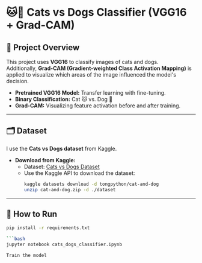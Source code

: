 # 🐱🐶 Cats vs Dogs Classifier (VGG16 + Grad-CAM)

## 📌 Project Overview
This project uses **VGG16** to classify images of cats and dogs.  
Additionally, **Grad-CAM (Gradient-weighted Class Activation Mapping)** is applied to visualize which areas of the image influenced the model's decision.  

- **Pretrained VGG16 Model:** Transfer learning with fine-tuning.  
- **Binary Classification:** Cat 🐱 vs. Dog 🐶  
- **Grad-CAM:** Visualizing feature activation before and after training.  

---

## 🗂 Dataset
I use the **Cats vs Dogs dataset** from Kaggle.  

- **Download from Kaggle:**  
  - Dataset: [Cats vs Dogs Dataset](https://www.kaggle.com/datasets/shaunthesheep/microsoft-catsvsdogs-dataset)  
  - Use the Kaggle API to download the dataset:
    ```bash
    kaggle datasets download -d tongpython/cat-and-dog
    unzip cat-and-dog.zip -d ./dataset
    ```

---

## 🚀 How to Run
```bash
pip install -r requirements.txt

```bash
jupyter notebook cats_dogs_classifier.ipynb

Train the model
